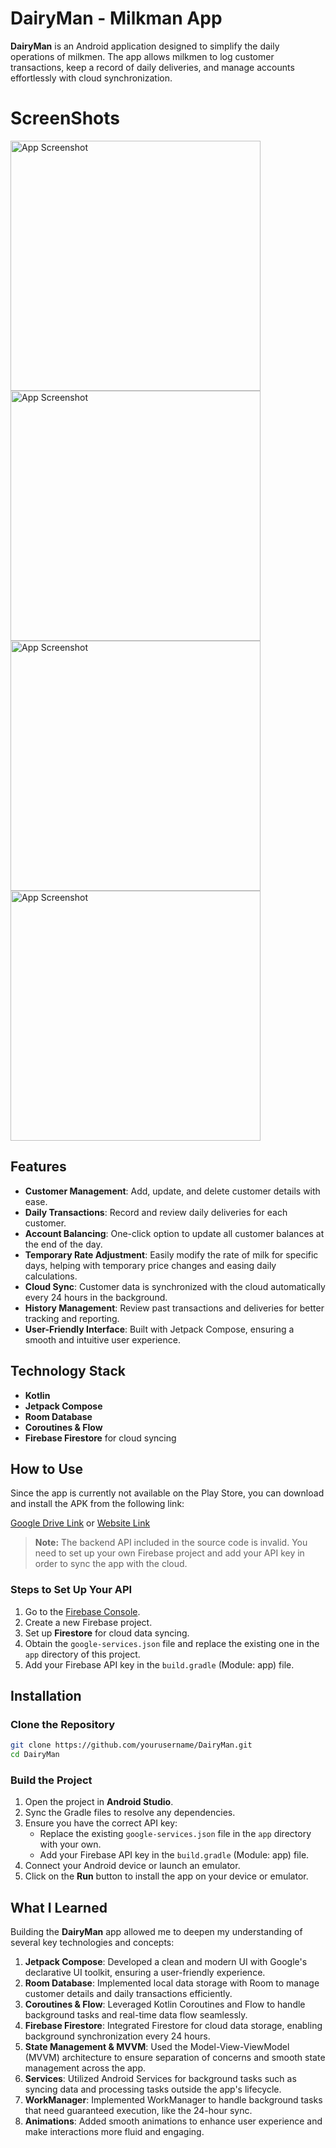 # DairyMan - Milkman App

**DairyMan** is an Android application designed to simplify the daily operations of milkmen. The app allows milkmen to log customer transactions, keep a record of daily deliveries, and manage accounts effortlessly with cloud synchronization.

# ScreenShots

<img src="https://github.com/user-attachments/assets/7dd0812d-8c82-4a65-85de-be48117731d2" alt="App Screenshot" width="400"/>
<img src="https://github.com/user-attachments/assets/51efa743-3a48-445b-9b3f-9f5528a13cb5" alt="App Screenshot" width="400"/>
<img src="https://github.com/user-attachments/assets/1fd244fa-67f8-47b4-895e-e643280203d2" alt="App Screenshot" width="400"/>
<img src="https://github.com/user-attachments/assets/f23b31c3-cad2-4d6a-b96c-68fddb86b013" alt="App Screenshot" width="400"/>



## Features
- **Customer Management**: Add, update, and delete customer details with ease.
- **Daily Transactions**: Record and review daily deliveries for each customer.
- **Account Balancing**: One-click option to update all customer balances at the end of the day.
- **Temporary Rate Adjustment**: Easily modify the rate of milk for specific days, helping with temporary price changes and easing daily calculations.
- **Cloud Sync**: Customer data is synchronized with the cloud automatically every 24 hours in the background.
- **History Management**: Review past transactions and deliveries for better tracking and reporting.
- **User-Friendly Interface**: Built with Jetpack Compose, ensuring a smooth and intuitive user experience.


## Technology Stack
- **Kotlin**
- **Jetpack Compose**
- **Room Database**
- **Coroutines & Flow**
- **Firebase Firestore** for cloud syncing

## How to Use
Since the app is currently not available on the Play Store, you can download and install the APK from the following link:

[Google Drive Link](https://drive.google.com/file/d/1ne4MR7jwj3nN5c1brkpNOVyq0L6TVUzP/view?usp=sharing) or [Website Link](your-website-link)

> **Note:** The backend API included in the source code is invalid. You need to set up your own Firebase project and add your API key in order to sync the app with the cloud.

### Steps to Set Up Your API
1. Go to the [Firebase Console](https://console.firebase.google.com/).
2. Create a new Firebase project.
3. Set up **Firestore** for cloud data syncing.
4. Obtain the `google-services.json` file and replace the existing one in the `app` directory of this project.
5. Add your Firebase API key in the `build.gradle` (Module: app) file.

## Installation

### Clone the Repository
```bash
git clone https://github.com/yourusername/DairyMan.git
cd DairyMan
```
### Build the Project
1. Open the project in **Android Studio**.
2. Sync the Gradle files to resolve any dependencies.
3. Ensure you have the correct API key:
   - Replace the existing `google-services.json` file in the `app` directory with your own.
   - Add your Firebase API key in the `build.gradle` (Module: app) file.
4. Connect your Android device or launch an emulator.
5. Click on the **Run** button to install the app on your device or emulator.

## What I Learned
Building the **DairyMan** app allowed me to deepen my understanding of several key technologies and concepts:

1. **Jetpack Compose**: Developed a clean and modern UI with Google's declarative UI toolkit, ensuring a user-friendly experience.
2. **Room Database**: Implemented local data storage with Room to manage customer details and daily transactions efficiently.
3. **Coroutines & Flow**: Leveraged Kotlin Coroutines and Flow to handle background tasks and real-time data flow seamlessly.
4. **Firebase Firestore**: Integrated Firestore for cloud data storage, enabling background synchronization every 24 hours.
5. **State Management & MVVM**: Used the Model-View-ViewModel (MVVM) architecture to ensure separation of concerns and smooth state management across the app.
6. **Services**: Utilized Android Services for background tasks such as syncing data and processing tasks outside the app's lifecycle.
7. **WorkManager**: Implemented WorkManager to handle background tasks that need guaranteed execution, like the 24-hour sync.
8. **Animations**: Added smooth animations to enhance user experience and make interactions more fluid and engaging.

